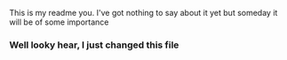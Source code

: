 This is my readme you. I've got nothing to say about it yet but someday it will be of some importance

### Well looky hear, I just changed this file
